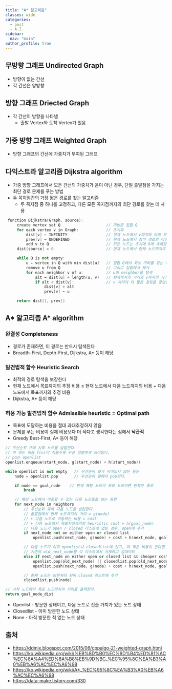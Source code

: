 ```yaml
---
title: "A* 알고리즘"
classes: wide
categories: 
  - post
  - A.I.
sidebar:
  nav: "main"
author_profile: true
---
```


## 무방향 그래프 Undirected Graph
* 방향이 없는 간선
* 각 간선은 양방향

## 방향 그래프 Driected Graph
* 각 간선이 방향을 나타냄
    * 출발 Vertex와 도착 Vertex가 있음

## 가중 방향 그래프 Weighted Graph
* 방향 그래프의 간선에 가중치가 부여된 그래프

## 다익스트라 알고리즘 Dijkstra algorithm
* 가중 방향 그래프에서 모든 간선의 가중치가 음이 아닌 경우, 단일 출발점을 가지는 최단 경로 문제를 푸는 방법
* 두 꼭지점간의 가장 짧은 경로를 찾는 알고리즘
    * 두 꼭지점 중 하나를 고정하고, 다른 모든 꼭지점까지의 최단 경로를 찾는 데 사용

```cpp
 function Dijkstra(Graph, source):
     create vertex set Q 					// 미방문 집합 Q
     for each vertex v in Graph:            // 초기화
         dist[v] ← INFINITY                 // 현재 노드에서 v까지의 아직 모르는 길이
         prev[v] ← UNDEFINED                // 현재 노드에서 최적 경로의 이전 꼭짓점
         add v to Q                         // 모든 노드는 초기에 Q에 속해있다
     dist[source] ← 0                       // 현재 노드에서 현재 노드까지의 길이 = 0

     while Q is not empty:
         u ← vertex in Q with min dist[u]   // 집합 Q에서 최소 거리를 갖는 꼭짓점(u)을 가장 먼저 선택
         remove u from Q					// 그리고 집합에서 제거
         for each neighbor v of u:          // u의 neighbor을 탐색
             alt ← dist[u] + length(u, v)   // 현재까지의 거리와 v까지의 거리를 합
             if alt < dist[v]:              // v 까지의 더 짧은 경로를 찾았을 때 다음 진출할 노드로 선택
                 dist[v] ← alt
                 prev[v] ← u

     return dist[], prev[]
```

## A* 알고리즘 A* algorithm

### 완결성 Completeness
* 경로가 존재하면, 이 경로는 반드시 탐색된다
* Breadth-First, Depth-First, Dijkstra, A* 등이 해당

### 발견법적 함수 Heuristic Search
* 최적의 경로 탐색을 보장한다
* 현재 노드에서 목표까지의 추정 비용 ≤ 현재 노드에서 다음 노드까지의 비용 + 다음 노드에서 목표까지의 추정 비용
* Dijkstra, A* 등이 해당

### 허용 가능 발견법적 함수 Admissible heuristic = Optimal path
* 목표에 도달하는 비용을 절대 과대추정하지 않음
* 문제를 푸는 비용이 실제 비용보다 더 작다고 생각한다는 점에서 **낙관적**
* Greedy Best-First, A* 등이 해당
  
```cpp
// 우선순위 큐에 시작 노드를 삽입한다.
// 이 큐는 비용 f(n)이 적을수록 우선 정렬하게 되어있다.
// pq는 openlist
openlist.enqueue(start_node, g(start_node) + h(start_node))       

while openlist is not empty   // 우선순위 큐가 비어있지 않은 동안
    node = openlist.pop       // 우선순위 큐에서 pop한다.

    if node == goal_node    // 만약 해당 노드가 목표 노드이면 반복문 종료
        break

    // 해당 노드에서 이동할 수 있는 다음 노드들을 보는 동안
    for next_node in neighbors       
        // 우선순위 큐에 다음 노드를 삽입한다.
        // 출발점에서 현재 노드까지의 거리 = g(node)
        // + 다음 노드로 이동하는 비용 = cost
        // + 다음 노드에서 목표지점까지의 heuristic cost = h(goal_node)
        // 다음 노드가 open / closed 리스트에 없는 경우, open에 추가
        if next_node not on either open or closed list
            openlist.push(next_node, g(node) + cost + h(next_node, goal_node)) 

        // 다음 노드가 이미 openlist나 closedlist에 있고, 더 적은 비용이 든다면
        // 기존의 old_next_node를 각 리스트에서 삭제하고 업데이트
        else if next_node on either open or closed list && cheaper cost
            openlist.pop(old_next_node) || closedlist.pop(old_next_node)
            openlist.push(next_node, g(node) + cost + h(next_node, goal_node)) 

        // 현재 노드는 방문처리 되어 closed 리스트에 추가
        closedlist.push(node)

// 시작 노드에서 목표 노드까지의 거리를 출력한다.
return goal_node_dist       
```
* Openlist - 방문한 상태이고, 다음 노드로 진출 가치가 있는 노드 상태
* Closedlist - 이미 방문한 노드 상태
* None - 아직 방문한 적 없는 노드 상태

## 출처
* <https://ddmix.blogspot.com/2015/06/cppalgo-21-weighted-graph.html>
* <https://ko.wikipedia.org/wiki/%EB%8D%B0%EC%9D%B4%ED%81%AC%EC%8A%A4%ED%8A%B8%EB%9D%BC_%EC%95%8C%EA%B3%A0%EB%A6%AC%EC%A6%98>
* <https://ko.wikipedia.org/wiki/A*_%EC%95%8C%EA%B3%A0%EB%A6%AC%EC%A6%98>
* <https://data-make.tistory.com/330>